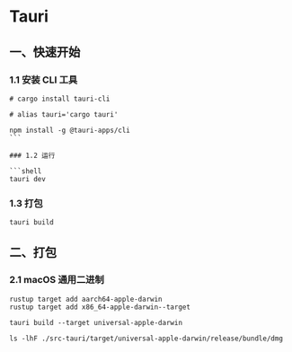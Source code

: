 # Tauri

## 一、快速开始

### 1.1 安装 CLI 工具

````shell
# cargo install tauri-cli

# alias tauri='cargo tauri'

npm install -g @tauri-apps/cli
```

### 1.2 运行

```shell
tauri dev
````

### 1.3 打包

```shell
tauri build
```

## 二、打包

### 2.1 macOS 通用二进制

```shell
rustup target add aarch64-apple-darwin
rustup target add x86_64-apple-darwin--target

tauri build --target universal-apple-darwin

ls -lhF ./src-tauri/target/universal-apple-darwin/release/bundle/dmg
```
